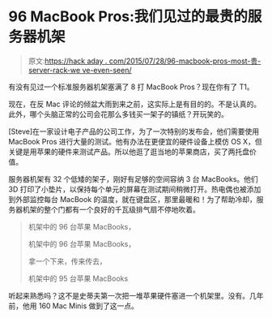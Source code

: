 # 96 MacBook Pros:我们见过的最贵的服务器机架

> 原文:[https://hack aday . com/2015/07/28/96-macbook-pros-most-贵-server-rack-we ve-even-seen/](https://hackaday.com/2015/07/28/96-macbook-pros-most-expensive-server-rack-weve-ever-seen/)

有没有见过一个标准服务器机架塞满了 8 打 MacBook Pros？现在你有了 T1。

现在，在反 Mac 评论的倾盆大雨到来之前，这实际上是有目的的。不是认真的。此外，哪个头脑正常的公司会花那么多钱买一架子的镇纸？开玩笑的。

[Steve]在一家设计电子产品的公司工作，为了一次特别的发布会，他们需要使用 MacBook Pros 进行大量的测试。他有办法在更便宜的硬件设备上模仿 OS X，但关键是用苹果的硬件来测试产品。所以他逛了逛当地的苹果商店，买了两托盘价值。

服务器机架有 32 个低矮的架子，刚好有足够的空间容纳 3 台 MacBooks。他们 3D 打印了小垫片，以保持每个单元的屏幕在测试期间稍微打开。热电偶也被添加到外部监控每台 MacBook 的温度，就在键盘区，那里最暖和！为了帮助冷却，服务器机架的整个门都有一个良好的千瓦级排气扇不停地吹着。

> 机架中的 96 台苹果 MacBooks，
> 
> 机架中的 96 台苹果 MacBooks，
> 
> 拿一个下来，传来传去，
> 
> 机架中的 95 台苹果 MacBooks

听起来熟悉吗？这不是史蒂夫第一次把一堆苹果硬件塞进一个机架里。没有。几年前，他用 160 Mac Minis 做到了这一点。